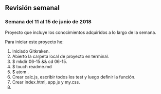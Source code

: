 ## Revisión semanal
### Semana del 11 al 15 de junio de 2018

Proyecto que incluye los conocimientos adquiridos a lo largo de la semana.

Para iniciar este proyecto he:

1. Iniciado Gitkraken.
2. Abierto la carpeta local de proyecto en terminal.
3. $ mkdir 06-15 && cd 06-15.
4. $ touch readme.md
5. $ atom .
6. Crear calc.js, escribir todos los test y luego definir la función.
7. Crear index.html, app.js y my.css.
8. 
